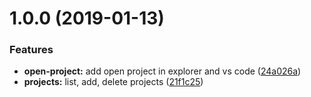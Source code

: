 # 1.0.0 (2019-01-13)


### Features

* **open-project:** add open project in explorer and vs code ([24a026a](https://github.com/fen89/prx/commit/24a026a))
* **projects:** list, add, delete projects ([21f1c25](https://github.com/fen89/prx/commit/21f1c25))
